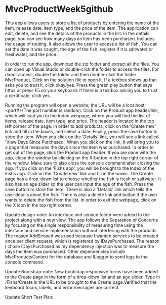 # MvcProductWeek5github
This app allows users to store a list of products by entering the name of the item, release date, item type, and the price of the item. The application can edit, delete, and see the details of the products in the list. In the details page, you can see how many days an item has been purchased. Includes the usage of routing. It also allows the user to access a list of fish. You can set the date it was caught, the age of the fish, register if it is saltwater or freshwater, and the price.

In order to run the app, download the zip folder and extract all the files. You can open up Visual Studio or double-click the folder to access the files. For direct access, double the folder and then double-click the folder MvcProduct. Click on the solution file to open it. If a textbox shows up that asks you to trust it, click okay/yes. Press the green play button that says https or press F5 on your keyboard. If there is a textbox asking you to trust a certificate, click yes. 

Running the program will open a website; the URL will be a localhost:<port#>(The port number is random). Click on the Product app header/link, which will lead you to the Index webpage, where you will find the list of items, release date, item type, and price. The header is located in the top left corner of the page. In order to add products, click on the 'Create new' link and fill in the boxes, and select a date. Finally, press the save button to store the item. When you click on the 'Details' link, you will see a link called 'View Days Since Purchased'. When you click on the link, it will bring you to a page that measures the days since the item was purchased. In order to get out of the page, click the Product app header. If you are done with the app, close the window by clicking on the X-button in the top right corner of the window. Make sure to also close the console command after closing the app. If you click on the 'Fishs app', you will be brought to the Index of the Fishs app. Click on the 'Create new' link and fill in the boxes. The Create page has a drop-down list to choose whether the fish is fresh or saltwater. It also has an age slider so the user can input the age of the fish. Press the save button to store the item. There is also a 'Details' link which tells the user details about the fish. There is also a delete link and button if the user wants to delete the fish from the list. In order to exit the webpage, click on the X icon in the top right corner.

Update design-note: 
An interface and service folder were added to the project along with a new view. The app follows the Separation of Concerns by focusing on the single responsibility of measuring time using the interface and service implementation without interfering with the products. The reason AddScoped was used because I wanted services to be created once per client request, which is registered by IDaysPurchased. The reason I chose IDaysPurchased as my dependency injection was to measure the days the item was purchased. Other dependencies include MvcProductsContext for the database and ILogger to send logs to the console command. 

Update Bootstrap-note:
New bootstrap responsive forms have been added to the Create page in the form of a drop-down list and an age slider. Type in /Fishs/Create in the URL to be brought to the Create page.Verified that the keyboard focus, labels, and error messages are correct. 

Update Short Test Plan: 
